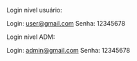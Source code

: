 

Login nível usuário:

Login: user@gmail.com
Senha: 12345678

Login nível ADM:

Login: admin@gmail.com
Senha: 12345678

